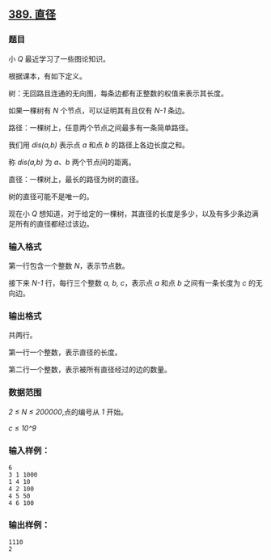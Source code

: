 ## [389. 直径](https://www.acwing.com/problem/content/391/)

### 题目

小 *Q* 最近学习了一些图论知识。

根据课本，有如下定义。

树：无回路且连通的无向图，每条边都有正整数的权值来表示其长度。

如果一棵树有 *N* 个节点，可以证明其有且仅有 *N-1* 条边。

路径：一棵树上，任意两个节点之间最多有一条简单路径。

我们用 *dis(a,b)* 表示点 *a* 和点 *b* 的路径上各边长度之和。

称 *dis(a,b)* 为 *a、b* 两个节点间的距离。

直径：一棵树上，最长的路径为树的直径。

树的直径可能不是唯一的。

现在小 *Q* 想知道，对于给定的一棵树，其直径的长度是多少，以及有多少条边满足所有的直径都经过该边。

### 输入格式

第一行包含一个整数 *N*，表示节点数。

接下来 *N-1* 行，每行三个整数 *a, b, c*，表示点 *a* 和点 *b* 之间有一条长度为 *c* 的无向边。

### 输出格式

共两行。

第一行一个整数，表示直径的长度。

第二行一个整数，表示被所有直径经过的边的数量。

### 数据范围

*2 ≤ N ≤ 200000*,点的编号从 *1* 开始。

*c ≤ 10^9*

### 输入样例：

```
6
3 1 1000
1 4 10
4 2 100
4 5 50
4 6 100
```

### 输出样例：

```
1110
2
```
